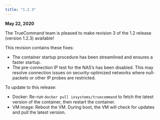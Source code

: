 ```yaml
---
title: "1.2.3"
---
```


**May 22, 2020**

The TrueCommand team is pleased to make revision 3 of the 1.2 release (version 1.2.3) available!

This revision contains these fixes:

+ The container startup procedure has been streamlined and ensures a faster startup.
+ The pre-connection IP test for the NAS’s has been disabled. This may resolve connection issues on security-optimized networks where null-packets or other IP probes are restricted.

To update to this release:

+ Docker: Re-run `docker pull ixsystems/truecommand` to fetch the latest version of the container, then restart the container.
+ VM image: Reboot the VM. During boot, the VM will check for updates and pull the latest version.
